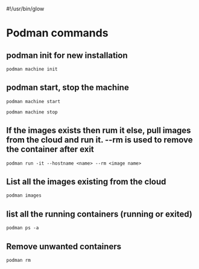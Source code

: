 #!/usr/bin/glow

# Podman commands

## podman init for new installation

`podman machine init` 

## podman start, stop the machine

`podman machine start`

`podman machine stop`

## If the images exists then rum it else, pull images from the cloud and run it. --rm is used to remove the container after exit

`podman run -it --hostname <name> --rm <image name>`

## List all the images existing from the cloud

`podman images`

## list all the running containers (running or exited)

`podman ps -a`

## Remove unwanted containers

`podman rm`
